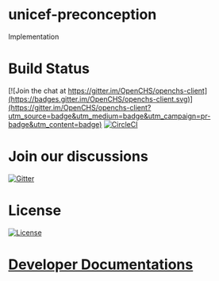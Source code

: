 # unicef-preconception
Implementation
# Build Status

[![Join the chat at https://gitter.im/OpenCHS/openchs-client](https://badges.gitter.im/OpenCHS/openchs-client.svg)](https://gitter.im/OpenCHS/openchs-client?utm_source=badge&utm_medium=badge&utm_campaign=pr-badge&utm_content=badge)
[![CircleCI](https://circleci.com/gh/OpenCHS/openchs-client.svg?style=svg)](https://circleci.com/gh/OpenCHS/openchs-client)

# Join our discussions
[![Gitter](https://badges.gitter.im/gitterHQ/gitter.svg)](https://gitter.im/openchs/openchs)

# License
[![License](https://img.shields.io/badge/license-AGPL-green.svg?style=flat)](https://github.com/openchs/openchs-client/blob/master/LICENSE)

# [Developer Documentations](https://openchs.readme.io/docs/developer-environment-setup)
